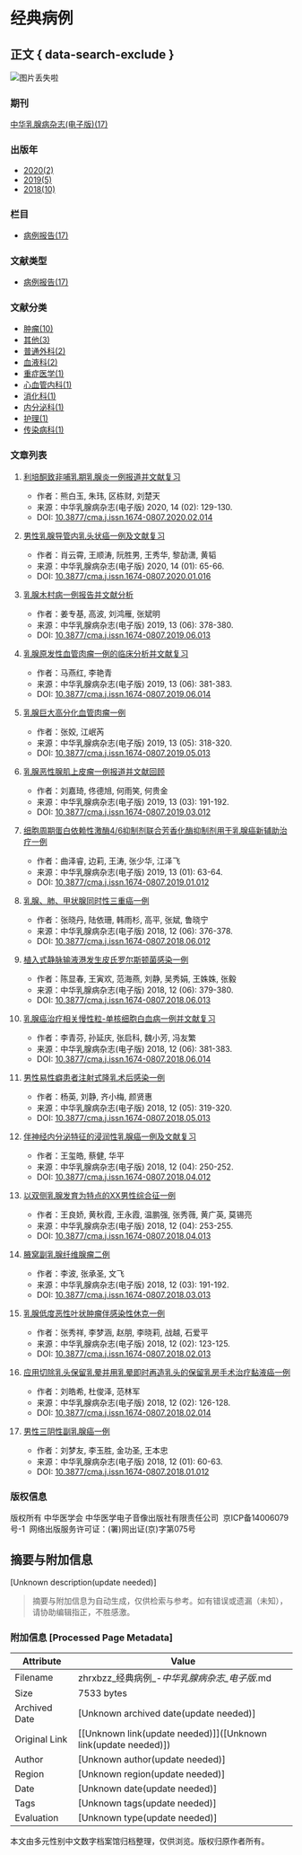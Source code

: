 # 经典病例

## 正文 { data-search-exclude }


![图片丢失啦](https://zhrxbzz.cma-cmc.com.cn/fileup/1674-0807/subject/20201202105752.jpg)

### 期刊
[中华乳腺病杂志(电子版)(17)](javascript:;)

### 出版年
- [2020(2)](javascript:;)
- [2019(5)](javascript:;)
- [2018(10)](javascript:;)

### 栏目
- [病例报告(17)](javascript:;)

### 文献类型
- [病例报告(17)](javascript:;)

### 文献分类
- [肿瘤(10)](javascript:;)
- [其他(3)](javascript:;)
- [普通外科(2)](javascript:;)
- [血液科(2)](javascript:;)
- [重症医学(1)](javascript:;)
- [心血管内科(1)](javascript:;)
- [消化科(1)](javascript:;)
- [内分泌科(1)](javascript:;)
- [护理(1)](javascript:;)
- [传染病科(1)](javascript:;)

### 文章列表
1. [利培酮致非哺乳期乳腺炎一例报道并文献复习](https://zhrxbzz.cma-cmc.com.cn/CN/10.3877/cma.j.issn.1674-0807.2020.02.014)
   - 作者：熊白玉, 朱玮, 区栋财, 刘楚天
   - 来源：中华乳腺病杂志(电子版) 2020, 14 (02): 129-130.
   - DOI: [10.3877/cma.j.issn.1674-0807.2020.02.014](https://doi.org/10.3877/cma.j.issn.1674-0807.2020.02.014)

2. [男性乳腺导管内乳头状癌一例及文献复习](https://zhrxbzz.cma-cmc.com.cn/CN/10.3877/cma.j.issn.1674-0807.2020.01.016)
   - 作者：肖云霄, 王顺涛, 阮胜男, 王秀华, 黎劼潇, 黄韬
   - 来源：中华乳腺病杂志(电子版) 2020, 14 (01): 65-66.
   - DOI: [10.3877/cma.j.issn.1674-0807.2020.01.016](https://doi.org/10.3877/cma.j.issn.1674-0807.2020.01.016)

3. [乳腺木村病一例报告并文献分析](https://zhrxbzz.cma-cmc.com.cn/CN/10.3877/cma.j.issn.1674-0807.2019.06.013)
   - 作者：姜专基, 高波, 刘鸿雁, 张斌明
   - 来源：中华乳腺病杂志(电子版) 2019, 13 (06): 378-380.
   - DOI: [10.3877/cma.j.issn.1674-0807.2019.06.013](https://doi.org/10.3877/cma.j.issn.1674-0807.2019.06.013)

4. [乳腺原发性血管肉瘤一例的临床分析并文献复习](https://zhrxbzz.cma-cmc.com.cn/CN/10.3877/cma.j.issn.1674-0807.2019.06.014)
   - 作者：马燕红, 李艳青
   - 来源：中华乳腺病杂志(电子版) 2019, 13 (06): 381-383.
   - DOI: [10.3877/cma.j.issn.1674-0807.2019.06.014](https://doi.org/10.3877/cma.j.issn.1674-0807.2019.06.014)

5. [乳腺巨大高分化血管肉瘤一例](https://zhrxbzz.cma-cmc.com.cn/CN/10.3877/cma.j.issn.1674-0807.2019.05.013)
   - 作者：张姣, 江岷芮
   - 来源：中华乳腺病杂志(电子版) 2019, 13 (05): 318-320.
   - DOI: [10.3877/cma.j.issn.1674-0807.2019.05.013](https://doi.org/10.3877/cma.j.issn.1674-0807.2019.05.013)

6. [乳腺恶性腺肌上皮瘤一例报道并文献回顾](https://zhrxbzz.cma-cmc.com.cn/CN/10.3877/cma.j.issn.1674-0807.2019.03.012)
   - 作者：刘嘉琦, 佟德旭, 何雨笑, 何贵金
   - 来源：中华乳腺病杂志(电子版) 2019, 13 (03): 191-192.
   - DOI: [10.3877/cma.j.issn.1674-0807.2019.03.012](https://doi.org/10.3877/cma.j.issn.1674-0807.2019.03.012)

7. [细胞周期蛋白依赖性激酶4/6抑制剂联合芳香化酶抑制剂用于乳腺癌新辅助治疗一例](https://zhrxbzz.cma-cmc.com.cn/CN/10.3877/cma.j.issn.1674-0807.2019.01.012)
   - 作者：曲泽睿, 边莉, 王涛, 张少华, 江泽飞
   - 来源：中华乳腺病杂志(电子版) 2019, 13 (01): 63-64.
   - DOI: [10.3877/cma.j.issn.1674-0807.2019.01.012](https://doi.org/10.3877/cma.j.issn.1674-0807.2019.01.012)

8. [乳腺、肺、甲状腺同时性三重癌一例](https://zhrxbzz.cma-cmc.com.cn/CN/10.3877/cma.j.issn.1674-0807.2018.06.012)
   - 作者：张晓丹, 陆依珊, 韩雨杉, 高平, 张斌, 鲁晓宁
   - 来源：中华乳腺病杂志(电子版) 2018, 12 (06): 376-378.
   - DOI: [10.3877/cma.j.issn.1674-0807.2018.06.012](https://doi.org/10.3877/cma.j.issn.1674-0807.2018.06.012)

9. [植入式静脉输液港发生皮氏罗尔斯顿菌感染一例](https://zhrxbzz.cma-cmc.com.cn/CN/10.3877/cma.j.issn.1674-0807.2018.06.013)
   - 作者：陈显春, 王寅欢, 范海燕, 刘静, 吴秀娟, 王姝姝, 张毅
   - 来源：中华乳腺病杂志(电子版) 2018, 12 (06): 379-380.
   - DOI: [10.3877/cma.j.issn.1674-0807.2018.06.013](https://doi.org/10.3877/cma.j.issn.1674-0807.2018.06.013)

10. [乳腺癌治疗相关慢性粒-单核细胞白血病一例并文献复习](https://zhrxbzz.cma-cmc.com.cn/CN/10.3877/cma.j.issn.1674-0807.2018.06.014)
    - 作者：李青芬, 孙延庆, 张启科, 魏小芳, 冯友繁
    - 来源：中华乳腺病杂志(电子版) 2018, 12 (06): 381-383.
    - DOI: [10.3877/cma.j.issn.1674-0807.2018.06.014](https://doi.org/10.3877/cma.j.issn.1674-0807.2018.06.014)

11. [男性易性癖患者注射式隆乳术后感染一例](https://zhrxbzz.cma-cmc.com.cn/CN/10.3877/cma.j.issn.1674-0807.2018.05.013)
    - 作者：杨英, 刘静, 齐小梅, 颜贤惠
    - 来源：中华乳腺病杂志(电子版) 2018, 12 (05): 319-320.
    - DOI: [10.3877/cma.j.issn.1674-0807.2018.05.013](https://doi.org/10.3877/cma.j.issn.1674-0807.2018.05.013)

12. [伴神经内分泌特征的浸润性乳腺癌一例及文献复习](https://zhrxbzz.cma-cmc.com.cn/CN/10.3877/cma.j.issn.1674-0807.2018.04.012)
    - 作者：王玺皓, 蔡健, 华平
    - 来源：中华乳腺病杂志(电子版) 2018, 12 (04): 250-252.
    - DOI: [10.3877/cma.j.issn.1674-0807.2018.04.012](https://doi.org/10.3877/cma.j.issn.1674-0807.2018.04.012)

13. [以双侧乳腺发育为特点的XX男性综合征一例](https://zhrxbzz.cma-cmc.com.cn/CN/10.3877/cma.j.issn.1674-0807.2018.04.013)
    - 作者：王良娇, 黄秋霞, 王永霞, 温鹏强, 张秀薇, 黄广英, 莫锡亮
    - 来源：中华乳腺病杂志(电子版) 2018, 12 (04): 253-255.
    - DOI: [10.3877/cma.j.issn.1674-0807.2018.04.013](https://doi.org/10.3877/cma.j.issn.1674-0807.2018.04.013)

14. [腋窝副乳腺纤维腺瘤二例](https://zhrxbzz.cma-cmc.com.cn/CN/10.3877/cma.j.issn.1674-0807.2018.03.013)
    - 作者：李波, 张承圣, 文飞
    - 来源：中华乳腺病杂志(电子版) 2018, 12 (03): 191-192.
    - DOI: [10.3877/cma.j.issn.1674-0807.2018.03.013](https://doi.org/10.3877/cma.j.issn.1674-0807.2018.03.013)

15. [乳腺低度恶性叶状肿瘤伴感染性休克一例](https://zhrxbzz.cma-cmc.com.cn/CN/10.3877/cma.j.issn.1674-0807.2018.02.013)
    - 作者：张秀祥, 李梦涵, 赵朋, 李晓莉, 战越, 石爱平
    - 来源：中华乳腺病杂志(电子版) 2018, 12 (02): 123-125.
    - DOI: [10.3877/cma.j.issn.1674-0807.2018.02.013](https://doi.org/10.3877/cma.j.issn.1674-0807.2018.02.013)

16. [应用切除乳头保留乳晕并用乳晕即时再造乳头的保留乳房手术治疗黏液癌一例](https://zhrxbzz.cma-cmc.com.cn/CN/10.3877/cma.j.issn.1674-0807.2018.02.014)
    - 作者：刘皓希, 杜俊泽, 范林军
    - 来源：中华乳腺病杂志(电子版) 2018, 12 (02): 126-128.
    - DOI: [10.3877/cma.j.issn.1674-0807.2018.02.014](https://doi.org/10.3877/cma.j.issn.1674-0807.2018.02.014)

17. [男性三阴性副乳腺癌一例](https://zhrxbzz.cma-cmc.com.cn/CN/10.3877/cma.j.issn.1674-0807.2018.01.012)
    - 作者：刘梦友, 李玉胜, 金功圣, 王本忠
    - 来源：中华乳腺病杂志(电子版) 2018, 12 (01): 60-63.
    - DOI: [10.3877/cma.j.issn.1674-0807.2018.01.012](https://doi.org/10.3877/cma.j.issn.1674-0807.2018.01.012)

### 版权信息
版权所有 中华医学会 中华医学电子音像出版社有限责任公司  京ICP备14006079号-1  网络出版服务许可证：(署)网出证(京)字第075号
<!-- tcd_original_link https://zhrxbzz.cma-cmc.com.cn/CN/collection/1606877400016/articles -->


## 摘要与附加信息

<!-- tcd_abstract -->
[Unknown description(update needed)]
<!-- tcd_abstract_end -->

> 摘要与附加信息为自动生成，仅供检索与参考。如有错误或遗漏（未知），请协助编辑指正，不胜感激。

### 附加信息 [Processed Page Metadata]

| Attribute       | Value                                  |
|-----------------|----------------------------------------|
| Filename        | zhrxbzz_经典病例_-_中华乳腺病杂志_电子版_.md                             |
| Size            | 7533 bytes                           |
| Archived Date   | [Unknown archived date(update needed)]                             |
| Original Link   | [[Unknown link(update needed)]]([Unknown link(update needed)])                       |
| Author          | [Unknown author(update needed)]                               |
| Region          | [Unknown region(update needed)]                               |
| Date            | [Unknown date(update needed)]                                 |
| Tags            | [Unknown tags(update needed)]                                 |
| Evaluation            | [Unknown type(update needed)]                                 |
<!-- tcd_table_end -->

本文由多元性别中文数字档案馆归档整理，仅供浏览。版权归原作者所有。
